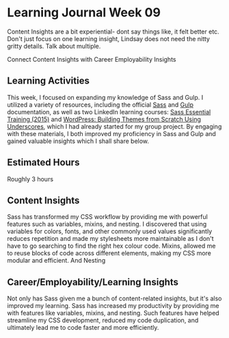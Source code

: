 # Learning Journal Week 09

Content Insights are a bit experiential- dont say things like, it felt better etc.
Don't just focus on one learning insight, Lindsay does not need the nitty gritty details. Talk about multiple.

Connect Content Insights with Career Employability Insights 

## Learning Activities
This week, I focused on expanding my knowledge of Sass and Gulp. I utilized a variety of resources, including the official [Sass](https://sass-lang.com/guide) and [Gulp](https://gulpjs.com/docs/en/getting-started/quick-start/) documentation, as well as two LinkedIn learning courses: [Sass Essential Training (2015)](https://www.linkedin.com/learning/sass-essential-training/working-with-the-automation-template?u=2223545) and [WordPress: Building Themes from Scratch Using Underscores](https://www.linkedin.com/learning/wordpress-building-themes-from-scratch-using-underscores-2/what-to-know-before-you-start-this-course?autoSkip=true&autoplay=true&resume=false&u=2223545), which I had already started for my group project. By engaging with these materials, I both improved my proficiency in Sass and Gulp and gained valuable insights which I shall share below.

## Estimated Hours
Roughly 3 hours 

## Content Insights
Sass has transformed my CSS workflow by providing me with powerful features such as variables, mixins, and nesting. I discovered that using variables for colors, fonts, and other commonly used values significantly reduces repetition and made my stylesheets more maintainable as I don't have to go searching to find the right hex colour code. Mixins, allowed me to reuse blocks of code across different elements, making my CSS more modular and efficient. And Nesting 


## Career/Employability/Learning Insights
Not only has Sass given me a bunch of content-related insights, but it's also improved my learning. Sass has increased my productivity by providing me with features like variables, mixins, and nesting. Such features have helped streamline my CSS development, reduced my code duplication, and ultimately lead me to code faster and more efficiently.
